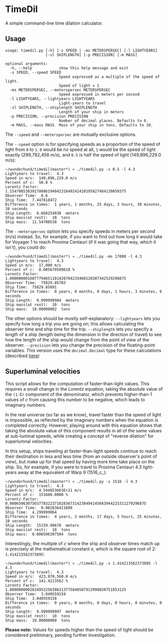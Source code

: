 # TimeDil
A simple command-line time dilation calculator. 

## Usage
```
usage: timedil.py [-h] [-s SPEED | -ms METERSPERSEC] [-l LIGHTYEARS]
                  [-sl SHIPLENGTH] [-p PRECISION] [-m MASS]

optional arguments:
  -h, --help            show this help message and exit
  -s SPEED, --speed SPEED
                        Speed expressed as a multiple of the speed of light.
                        Speed of light = 1
  -ms METERSPERSEC, --meterspersec METERSPERSEC
                        Speed expressed in meters per second
  -l LIGHTYEARS, --lightyears LIGHTYEARS
                        Light-years to travel
  -sl SHIPLENGTH, --shiplength SHIPLENGTH
                        Length of your ship in meters
  -p PRECISION, --precision PRECISION
                        Number of decimal places. Defaults to 6.
  -m MASS, --mass MASS  Mass of your ship in tons. Defaults to 10.
```

The `--speed` and `--meterspersec` are mutually exclusive options. 

The `--speed` option is for specifying speeds as a proportion of the speed of light from `0` to `1`. `0` would be no speed at all, `1` would be the speed of light exactly (299,792,458 m/s), and `0.5` is half the speed of light (149,896,229.0 m/s):
```
~/wunderhund/timedil(master*) » ./timedil.py -s 0.5 -l 4.3
Lightyears to travel:  4.3
Speed in m/s:  149,896,229.0 m/s
Percent of c:  50.0 %
Lorentz Factor:  1.1547005383927808619404231649241410195827484130859375
Observer Time:  8.6
Ship Time:  7.447818472
Difference in times:  1 years, 1 months, 25 days, 3 hours, 30 minutes, 38 seconds
Ship Length:  8.660254038  meters
Ship mass(at rest):  10  tons
Ship mass:  11.54700538  tons
```

The `--meterspersec` option lets you specify speeds in meters per second (m/s) instead. So, for example, if you want to find out how long it would take for Voyager 1 to reach Proxima Centauri (if it was going that way, which it isn't), you could do:
```
~/wunderhund/timedil(master*) » ./timedil.py -ms 17000 -l 4.3
Lightyears to travel:  4.3
Speed in m/s:  17,000 m/s
Percent of c:  0.005670589618 %
Lorentz Factor:  1.0000000016077794651181420704233460128307342529296875
Observer Time:  75829.85703
Ship Time:  75829.85691
Difference in times:  0 years, 0 months, 0 days, 1 hours, 3 minutes, 6 seconds
Ship Length:  9.999999984  meters
Ship mass(at rest):  10  tons
Ship mass:  10.00000002  tons
```

The other options should be mostly self-explanatory:
`--lightyears` lets you specify how long a trip you are going on; this allows calculating the observer time and ship time for the trip.
`--shiplength` lets you specify a length of a ship (length being the dimension in the direction of travel) to see how the length of the ship would change from the point of view of the observer.
`--precision` lets you change the precision of the floating-point variables. This version uses the `decimal.Decimal` type for these calculations (described [here](https://docs.python.org/2/library/decimal.html))

## Superluminal velocities

This script allows for the computation of faster-than-light values. This requires a small change in the Lorentz equation, taking the absolute value of the `(1-ß)` component of the denominator, which prevents higher-than-1 values of _c_ from causing this number to be negative, which leads to imaginary numbers.

In the real universe (so far as we know), travel faster than the speed of light is impossible, as reflected by the imaginary numbers when the equation is completed correctly. However, playing around with this equation shows that taking the aboslute value of this component results in all of the same values at sub-luminal speeds, while creating a concept of "reverse dilation" for superlumnal velocities.

In this setup, ships traveling at faster-than-light speeds continue to reach their destination in less and less time (from an outside observer's point of view), but make up for that speed by having more time take place on the ship. So, for example, if you were to travel to Proxima Centauri 4.3 light-years away at the equivalent of Warp 9 (1516_c_):
```
~/wunderhund/timedil(master*) » ./timedil.py -s 1516 -l 4.3
Lightyears to travel:  4.3
Speed in m/s:  4.544853663E+11 m/s
Percent of c:  151600.0000 %
Lorentz Factor:  0.0006596307503770322371028367314238494145683944225311279296875
Observer Time:  0.002836411609
Ship Time:  4.299999064
Difference in times:  4 years, 3 months, 17 days, 5 hours, 25 minutes, 10 seconds
Ship Length:  15159.99670  meters
Ship mass(at rest):  10  tons
Ship mass:  0.006596307504  tons
```

Interestingly, the multiple of _c_ where the ship and observer times match up is precisely at the mathematical constant _e_, which is the square root of 2: `1.414213562373095`:
```
~/wunderhund/timedil(master*) » ./timedil.py -s 1.414213562373095 -l 4.3
Lightyears to travel:  4.3
Speed in m/s:  423,970,560.0 m/s
Percent of c:  141.4213562 %
Lorentz Factor:  1.0000000002634952256386213775840587913990020751953125
Observer Time:  3.040559159
Ship Time:  3.040559158
Difference in times:  0 years, 0 months, 0 days, 0 hours, 0 minutes, 0 seconds
Ship Length:  9.999999997  meters
Ship mass(at rest):  10  tons
Ship mass:  10.00000000  tons
```

**Please note:** Values for speeds higher than the speed of light should be considered preliminary, pending further investigation.
